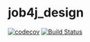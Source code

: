 # job4j_design
[![codecov](https://codecov.io/gh/paketchino/job4j_design/branch/master/graph/badge.svg)](https://codecov.io/gh/paketchino/job4j_design)
[![Build Status](https://travis-ci.org/paketchino/job4j_design.svg?branch=master)](https://travis-ci.org/paketchino/job4j_design)   